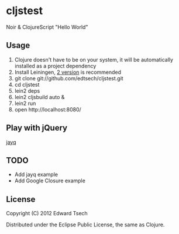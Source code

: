 # cljstest

Noir & ClojureScript "Hello World"

## Usage

1. Clojure doesn't have to be on your system, it will be automatically installed as a project dependency
1. Install Leiningen, [2 version](https://raw.github.com/technomancy/leiningen/preview/bin/lein) is recommended
1. git clone git://github.com/edtsech/cljstest.git
1. cd cljstest
1. lein2 deps
1. lein2 cljsbuild auto &
1. lein2 run
1. open http://localhost:8080/

## Play with jQuery

[jayq](https://github.com/ibdknox/jayq)

## TODO

* Add jayq example
* Add Google Closure example

## License

Copyright (C) 2012 Edward Tsech

Distributed under the Eclipse Public License, the same as Clojure.
